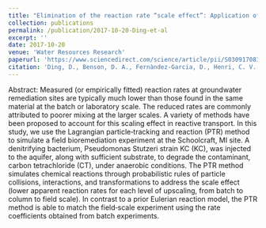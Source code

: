 ```yaml
---
title: "Elimination of the reaction rate “scale effect”: Application of the Lagrangian reactive particle‐tracking method to simulate mixing‐limited, field‐scale biodegradation at the Schoolcraft (MI, USA) site"
collection: publications
permalink: /publication/2017-10-20-Ding-et-al
excerpt: ''
date: 2017-10-20
venue: 'Water Resources Research'
paperurl: 'https://www.sciencedirect.com/science/article/pii/S0309170816306145'
citation: 'Ding, D., Benson, D. A., Fernàndez‐Garcia, D., Henri, C. V., Hyndman, D. W., Phanikumar, M. S., and Bolster, D. (2017). Elimination of the reaction rate “scale effect”: Application of the Lagrangian reactive particle‐tracking method to simulate mixing‐limited, field‐scale biodegradation at the Schoolcraft (MI, USA) site, Water Resources Research, 53, 10,411– 10,432. doi:10.1002/2017WR021103.'
---
```


Abstract: Measured (or empirically fitted) reaction rates at groundwater remediation sites are typically much lower than those found in the same material at the batch or laboratory scale. The reduced rates are commonly attributed to poorer mixing at the larger scales. A variety of methods have been proposed to account for this scaling effect in reactive transport. In this study, we use the Lagrangian particle‐tracking and reaction (PTR) method to simulate a field bioremediation experiment at the Schoolcraft, MI site. A denitrifying bacterium, Pseudomonas Stutzeri strain KC (KC), was injected to the aquifer, along with sufficient substrate, to degrade the contaminant, carbon tetrachloride (CT), under anaerobic conditions. The PTR method simulates chemical reactions through probabilistic rules of particle collisions, interactions, and transformations to address the scale effect (lower apparent reaction rates for each level of upscaling, from batch to column to field scale). In contrast to a prior Eulerian reaction model, the PTR method is able to match the field‐scale experiment using the rate coefficients obtained from batch experiments.
